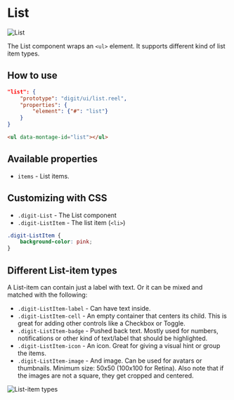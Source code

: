 # List

![List](screenshot.png)

The List component wraps an `<ul>` element. It supports different kind of list item types.

## How to use

```json
"list": {
    "prototype": "digit/ui/list.reel",
    "properties": {
        "element": {"#": "list"}
    }
}
```

```html
<ul data-montage-id="list"></ul>
```


## Available properties

* `items` - List items.



## Customizing with CSS

* `.digit-List` - The List component
* `.digit-ListItem` - The list item (`<li>`)

```css
.digit-ListItem {
    background-color: pink;
}
```


## Different List-item types

A List-item can contain just a label with text. Or it can be mixed and matched with the following: 

* `.digit-ListItem-label` - Can have text inside.
* `.digit-ListItem-cell` - An empty container that centers its child. This is great for adding other controls like a Checkbox or Toggle.
* `.digit-ListItem-badge` - Pushed back text. Mostly used for numbers, notifications or other kind of text/label that should be highlighted.
* `.digit-ListItem-icon` - An icon. Great for giving a visual hint or group the items.
* `.digit-ListItem-image` - And image. Can be used for avatars or thumbnails. Minimum size: 50x50 (100x100 for Retina). Also note that if the images are not a square, they get cropped and centered.

![List-item types](screenshot-types.png)
